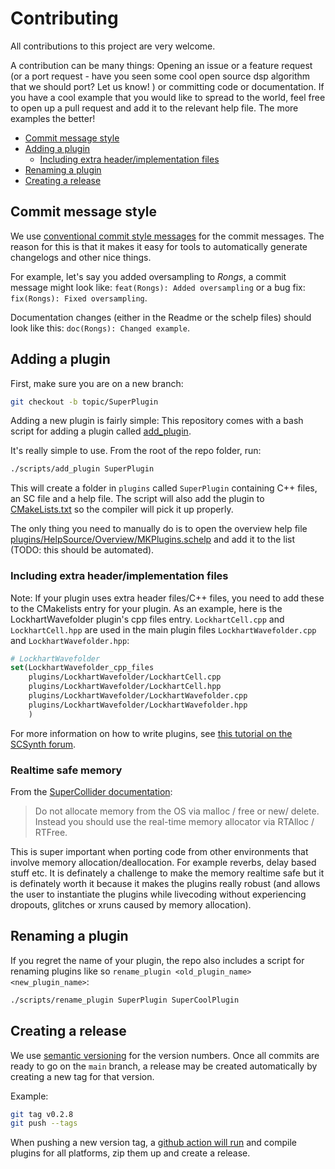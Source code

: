 # Contributing


All contributions to this project are very welcome. 

A contribution can be many things: Opening an issue or a feature request (or a port request - have you seen some cool open source dsp algorithm that we should port? Let us know! ) or committing code or documentation. If you have a cool example that you would like to spread to the world, feel free to open up a pull request and add it to the relevant help file. The more examples the better!

<!-- START doctoc generated TOC please keep comment here to allow auto update -->
<!-- DON'T EDIT THIS SECTION, INSTEAD RE-RUN doctoc TO UPDATE -->


- [Commit message style](#commit-message-style)
- [Adding a plugin](#adding-a-plugin)
  - [Including extra header/implementation files](#including-extra-headerimplementation-files)
- [Renaming a plugin](#renaming-a-plugin)
- [Creating a release](#creating-a-release)

<!-- END doctoc generated TOC please keep comment here to allow auto update -->

## Commit message style

We use [conventional commit style messages](https://www.conventionalcommits.org/en/v1.0.0/) for the commit messages. The reason for this is that it makes it easy for tools to automatically generate changelogs and other nice things. 

For example, let's say you added oversampling to *Rongs*, a commit message might look like: `feat(Rongs): Added oversampling` or a bug fix: `fix(Rongs): Fixed oversampling`. 

Documentation changes (either in the Readme or the schelp files) should look like this: `doc(Rongs): Changed example`.

## Adding a plugin

First, make sure you are on a new branch:

```bash
git checkout -b topic/SuperPlugin
```
Adding a new plugin is fairly simple: This repository comes with a bash script for adding a plugin called [add_plugin](scripts/add_plugin). 

It's really simple to use. From the root of the repo folder, run:

```bash
./scripts/add_plugin SuperPlugin
```

This will create a folder in `plugins` called `SuperPlugin` containing C++ files, an SC file and a help file. The script will also add the plugin to [CMakeLists.txt](CMakeLists.txt) so the compiler will pick it up properly. 

The only thing you need to manually do is to open the overview help file [plugins/HelpSource/Overview/MKPlugins.schelp](plugins/HelpSource/Overview/MKPlugins.schelp) and add it to the list (TODO: this should be automated).

### Including extra header/implementation files
Note: If your plugin uses extra header files/C++ files, you need to add these to the CMakelists entry for your plugin. As an example, here is the LockhartWavefolder plugin's cpp files entry. `LockhartCell.cpp` and `LockhartCell.hpp` are used in the main plugin files `LockhartWavefolder.cpp` and `LockhartWavefolder.hpp`: 

```CMake
# LockhartWavefolder
set(LockhartWavefolder_cpp_files
	plugins/LockhartWavefolder/LockhartCell.cpp
	plugins/LockhartWavefolder/LockhartCell.hpp
	plugins/LockhartWavefolder/LockhartWavefolder.cpp
	plugins/LockhartWavefolder/LockhartWavefolder.hpp
	)
```
For more information on how to write plugins, see [this tutorial on the SCSynth forum](https://scsynth.org/t/tutorial-supercollider-server-plugins-in-c/3449).

### Realtime safe memory

From the [SuperCollider documentation](http://doc.sccode.org/Guides/WritingUGens.html):

> Do not allocate memory from the OS via malloc / free or new/ delete. Instead you should use the real-time memory allocator via RTAlloc / RTFree.

This is super important when porting code from other environments that involve memory allocation/deallocation. For example reverbs, delay based stuff etc. It is definately a challenge to make the memory realtime safe but it is definately worth it because it makes the plugins really robust (and allows the user to instantiate the plugins while livecoding without experiencing dropouts, glitches or xruns caused by memory allocation).

## Renaming a plugin

If you regret the name of your plugin, the repo also includes a script for renaming plugins like so `rename_plugin <old_plugin_name> <new_plugin_name>`:

```bash
./scripts/rename_plugin SuperPlugin SuperCoolPlugin 
```

## Creating a release

We use [semantic versioning](https://semver.org/) for the version numbers. Once all commits are ready to go on the `main` branch, a release may be created automatically by creating a new tag for that version.

Example:

```bash
git tag v0.2.8
git push --tags
```

When pushing a new version tag, a [github action will run](https://madskjeldgaard.dk/posts/how-to-gh-action/) and compile plugins for all platforms, zip them up and create a release.
